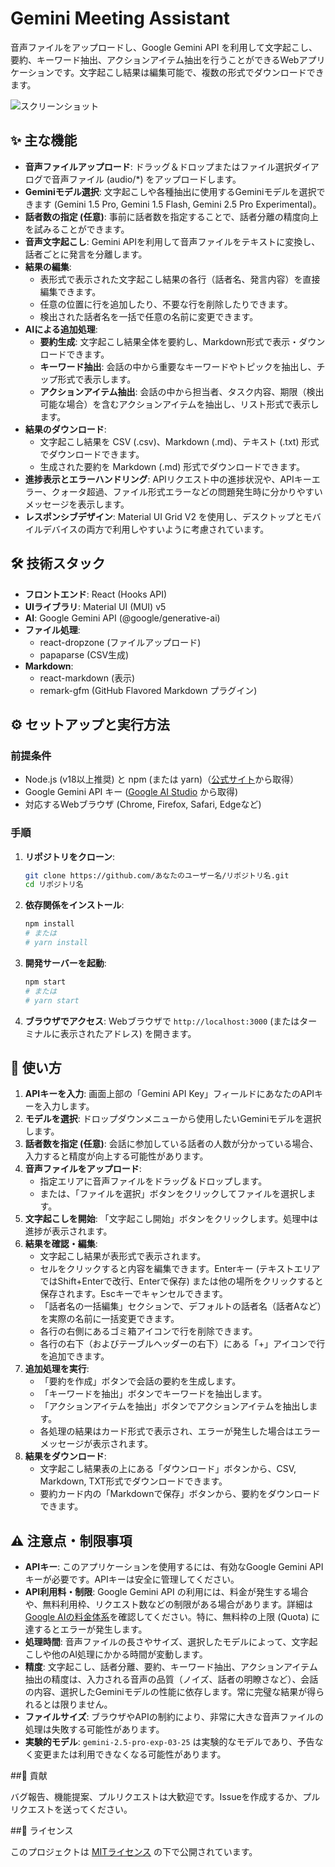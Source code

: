 # Gemini Meeting Assistant

音声ファイルをアップロードし、Google Gemini API を利用して文字起こし、要約、キーワード抽出、アクションアイテム抽出を行うことができるWebアプリケーションです。文字起こし結果は編集可能で、複数の形式でダウンロードできます。

![スクリーンショット](./public/screenshot.png)

## ✨ 主な機能

*   **音声ファイルアップロード**: ドラッグ＆ドロップまたはファイル選択ダイアログで音声ファイル (audio/*) をアップロードします。
*   **Geminiモデル選択**: 文字起こしや各種抽出に使用するGeminiモデルを選択できます (Gemini 1.5 Pro, Gemini 1.5 Flash, Gemini 2.5 Pro Experimental)。
*   **話者数の指定 (任意)**: 事前に話者数を指定することで、話者分離の精度向上を試みることができます。
*   **音声文字起こし**: Gemini APIを利用して音声ファイルをテキストに変換し、話者ごとに発言を分離します。
*   **結果の編集**:
    *   表形式で表示された文字起こし結果の各行（話者名、発言内容）を直接編集できます。
    *   任意の位置に行を追加したり、不要な行を削除したりできます。
    *   検出された話者名を一括で任意の名前に変更できます。
*   **AIによる追加処理**:
    *   **要約生成**: 文字起こし結果全体を要約し、Markdown形式で表示・ダウンロードできます。
    *   **キーワード抽出**: 会話の中から重要なキーワードやトピックを抽出し、チップ形式で表示します。
    *   **アクションアイテム抽出**: 会話の中から担当者、タスク内容、期限（検出可能な場合）を含むアクションアイテムを抽出し、リスト形式で表示します。
*   **結果のダウンロード**:
    *   文字起こし結果を CSV (.csv)、Markdown (.md)、テキスト (.txt) 形式でダウンロードできます。
    *   生成された要約を Markdown (.md) 形式でダウンロードできます。
*   **進捗表示とエラーハンドリング**: APIリクエスト中の進捗状況や、APIキーエラー、クォータ超過、ファイル形式エラーなどの問題発生時に分かりやすいメッセージを表示します。
*   **レスポンシブデザイン**: Material UI Grid V2 を使用し、デスクトップとモバイルデバイスの両方で利用しやすいように考慮されています。

## 🛠️ 技術スタック

*   **フロントエンド**: React (Hooks API)
*   **UIライブラリ**: Material UI (MUI) v5
*   **AI**: Google Gemini API (@google/generative-ai)
*   **ファイル処理**:
    *   react-dropzone (ファイルアップロード)
    *   papaparse (CSV生成)
*   **Markdown**:
    *   react-markdown (表示)
    *   remark-gfm (GitHub Flavored Markdown プラグイン)

## ⚙️ セットアップと実行方法

### 前提条件

*   Node.js (v18以上推奨) と npm (または yarn)（[公式サイト](https://nodejs.org/ja)から取得）
*   Google Gemini API キー ([Google AI Studio](https://aistudio.google.com/app/apikey) から取得)
*   対応するWebブラウザ (Chrome, Firefox, Safari, Edgeなど)

### 手順

1.  **リポジトリをクローン**:
    ```bash
    git clone https://github.com/あなたのユーザー名/リポジトリ名.git
    cd リポジトリ名
    ```

2.  **依存関係をインストール**:
    ```bash
    npm install
    # または
    # yarn install
    ```

3.  **開発サーバーを起動**:
    ```bash
    npm start
    # または
    # yarn start
    ```

4.  **ブラウザでアクセス**:
    Webブラウザで `http://localhost:3000` (またはターミナルに表示されたアドレス) を開きます。

## 🚀 使い方

1.  **APIキーを入力**: 画面上部の「Gemini API Key」フィールドにあなたのAPIキーを入力します。
2.  **モデルを選択**: ドロップダウンメニューから使用したいGeminiモデルを選択します。
3.  **話者数を指定 (任意)**: 会話に参加している話者の人数が分かっている場合、入力すると精度が向上する可能性があります。
4.  **音声ファイルをアップロード**:
    *   指定エリアに音声ファイルをドラッグ＆ドロップします。
    *   または、「ファイルを選択」ボタンをクリックしてファイルを選択します。
5.  **文字起こしを開始**: 「文字起こし開始」ボタンをクリックします。処理中は進捗が表示されます。
6.  **結果を確認・編集**:
    *   文字起こし結果が表形式で表示されます。
    *   セルをクリックすると内容を編集できます。Enterキー (テキストエリアではShift+Enterで改行、Enterで保存) または他の場所をクリックすると保存されます。Escキーでキャンセルできます。
    *   「話者名の一括編集」セクションで、デフォルトの話者名（話者Aなど）を実際の名前に一括変更できます。
    *   各行の右側にあるゴミ箱アイコンで行を削除できます。
    *   各行の右下（およびテーブルヘッダーの右下）にある「+」アイコンで行を追加できます。
7.  **追加処理を実行**:
    *   「要約を作成」ボタンで会話の要約を生成します。
    *   「キーワードを抽出」ボタンでキーワードを抽出します。
    *   「アクションアイテムを抽出」ボタンでアクションアイテムを抽出します。
    *   各処理の結果はカード形式で表示され、エラーが発生した場合はエラーメッセージが表示されます。
8.  **結果をダウンロード**:
    *   文字起こし結果表の上にある「ダウンロード」ボタンから、CSV, Markdown, TXT形式でダウンロードできます。
    *   要約カード内の「Markdownで保存」ボタンから、要約をダウンロードできます。

## ⚠️ 注意点・制限事項

*   **APIキー**: このアプリケーションを使用するには、有効なGoogle Gemini APIキーが必要です。APIキーは安全に管理してください。
*   **API利用料・制限**: Google Gemini API の利用には、料金が発生する場合や、無料利用枠、リクエスト数などの制限がある場合があります。詳細は[Google AIの料金体系](https://ai.google.dev/pricing)を確認してください。特に、無料枠の上限 (Quota) に達するとエラーが発生します。
*   **処理時間**: 音声ファイルの長さやサイズ、選択したモデルによって、文字起こしや他のAI処理にかかる時間が変動します。
*   **精度**: 文字起こし、話者分離、要約、キーワード抽出、アクションアイテム抽出の精度は、入力される音声の品質（ノイズ、話者の明瞭さなど）、会話の内容、選択したGeminiモデルの性能に依存します。常に完璧な結果が得られるとは限りません。
*   **ファイルサイズ**: ブラウザやAPIの制約により、非常に大きな音声ファイルの処理は失敗する可能性があります。
*   **実験的モデル**: `gemini-2.5-pro-exp-03-25` は実験的なモデルであり、予告なく変更または利用できなくなる可能性があります。

##🤝 貢献

バグ報告、機能提案、プルリクエストは大歓迎です。Issueを作成するか、プルリクエストを送ってください。

##📜 ライセンス

このプロジェクトは [MITライセンス](LICENSE) の下で公開されています。